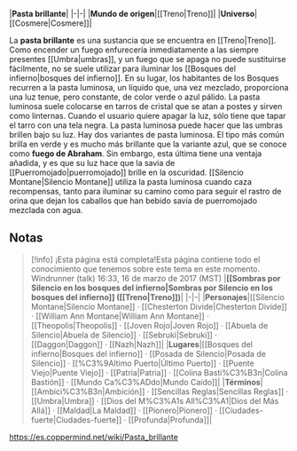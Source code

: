 

|**Pasta brillante**|
|-|-|
|**Mundo de origen**|[[Treno\|Treno]]|
|**Universo**|[[Cosmere\|Cosmere]]|

La **pasta brillante** es una sustancia  que se encuentra en [[Treno\|Treno]].
Como encender un fuego enfurecería inmediatamente a las siempre presentes [[Umbra\|umbras]], y un fuego que se apaga no puede sustituirse fácilmente, no se suele utilizar para iluminar los [[Bosques del infierno\|bosques del infierno]]. En su lugar, los habitantes de los Bosques recurren a la pasta luminosa, un líquido que, una vez mezclado, proporciona una luz tenue, pero constante, de color verde o azul pálido. La pasta luminosa suele colocarse en tarros de cristal que se atan a postes y sirven como linternas. Cuando el usuario quiere apagar la luz, sólo tiene que tapar el tarro con una tela negra. La pasta luminosa puede hacer que las umbras brillen bajo su luz.
Hay dos variantes de pasta luminosa. El tipo más común brilla en verde y es mucho más brillante que la variante azul, que se conoce como **fuego de Abraham**. Sin embargo, esta última tiene una ventaja añadida, y es que su luz hace que la savia de [[Puerromojado\|puerromojado]] brille en la oscuridad.
[[Silencio Montane\|Silencio Montane]] utiliza la pasta luminosa cuando caza recompensas, tanto para iluminar su camino como para seguir el rastro de orina que dejan los caballos que han bebido savia de puerromojado mezclada con agua.

## Notas

> [!info] ¡Esta página está completa!Esta página contiene todo el conocimiento que tenemos sobre este tema en este momento.
Windrunner (talk) 16:33, 16 de marzo de 2017 (MST)
|**[[Sombras por Silencio en los bosques del infierno\|Sombras por Silencio en los bosques del infierno]] ([[Treno\|Treno]])**|
|-|-|
|**Personajes**|[[Silencio Montane\|Silencio Montane]] · [[Chesterton Divide\|Chesterton Divide]] · [[William Ann Montane\|William Ann Montane]] · [[Theopolis\|Theopolis]] · [[Joven Rojo\|Joven Rojo]] · [[Abuela de Silencio\|Abuela de Silencio]] · [[Sebruki\|Sebruki]] · [[Daggon\|Daggon]] · [[Nazh\|Nazh]]|
|**Lugares**|[[Bosques del infierno\|Bosques del infierno]] · [[Posada de Silencio\|Posada de Silencio]] · [[%C3%9Altimo Puerto\|Último Puerto]] · [[Puente Viejo\|Puente Viejo]] · [[Patria\|Patria]] · [[Colina Basti%C3%B3n\|Colina Bastión]] · [[Mundo Ca%C3%ADdo\|Mundo Caído]]|
|**Términos**|[[Ambici%C3%B3n\|Ambición]] · [[Sencillas Reglas\|Sencillas Reglas]] · [[Umbra\|Umbra]] · [[Dios del M%C3%A1s All%C3%A1\|Dios del Más Allá]] · [[Maldad\|La Maldad]] · [[Pionero\|Pionero]] · [[Ciudades-fuerte\|Ciudades-fuerte]] · [[Profunda\|Profunda]]|



https://es.coppermind.net/wiki/Pasta_brillante